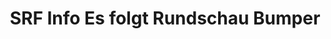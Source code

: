 ---
layout: entry
title: SRF Info Es folgt Rundschau Bumper
organization: SRF
usagedate: ~2013
language: de
fulltitle: SRF Info Es folgt Rundschau Bumper
watermark: SRF Info
sourceurl: https://www.youtube.com/watch?v=yjcPldZSnBI
source: G IDF
---